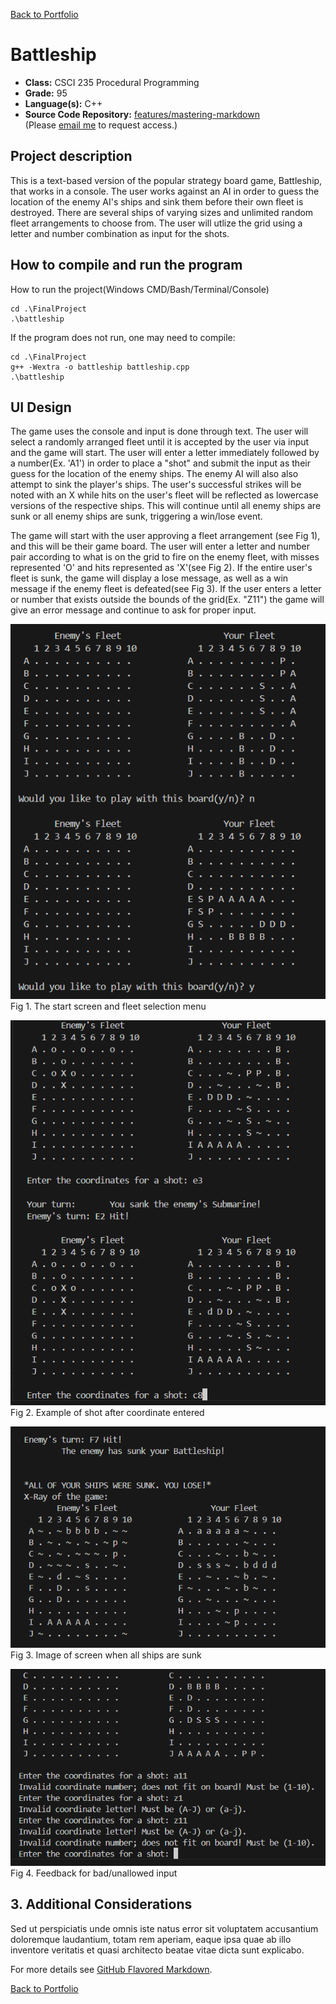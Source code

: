 [Back to Portfolio](./)

Battleship
===============

-   **Class:** CSCI 235 Procedural Programming
-   **Grade:** 95
-   **Language(s):** C++ 
-   **Source Code Repository:** [features/mastering-markdown](https://guides.github.com/features/mastering-markdown/)  
    (Please [email me](mailto:apineda@csustudent.net?subject=GitHub%20Access) to request access.)

## Project description

This is a text-based version of the popular strategy board game, Battleship, that works in a console. The user works against an AI in order to guess the location of the enemy AI's ships and sink them before their own fleet is destroyed. There are several ships of varying sizes and unlimited random fleet arrangements to choose from. The user will utlize the grid using a letter and number combination as input for the shots. 

## How to compile and run the program

How to run the project(Windows CMD/Bash/Terminal/Console)
```
cd .\FinalProject
.\battleship
```

If the program does not run, one may need to compile:
```
cd .\FinalProject
g++ -Wextra -o battleship battleship.cpp
.\battleship
```


## UI Design

The game uses the console and input is done through text. The user will select a randomly arranged fleet until it is accepted by the user via input and the game will start. The user will enter a letter immediately followed by a number(Ex. 'A1') in order to place a "shot" and submit the input as their guess for the location of the enemy ships. The enemy AI will also also attempt to sink the player's ships. The user's successful strikes will be noted with an X while hits on the user's fleet will be reflected as lowercase versions of the respective ships. This will continue until all enemy ships are sunk or all enemy ships are sunk, triggering a win/lose event. 

The game will start with the user approving a fleet arrangement (see Fig 1), and this will be their game board. The user will enter a letter and number pair according to what is on the grid to fire on the enemy fleet, with misses represented 'O' and hits represented as 'X'(see Fig 2). If the entire user's fleet is sunk, the game will display a lose message, as well as a win message if the enemy fleet is defeated(see Fig 3). If the user enters a letter or number that exists outside the bounds of the grid(Ex. "Z11") the game will give an error message and continue to ask for proper input.

![screenshot](images/battleship1.png)  
Fig 1. The start screen and fleet selection menu

![screenshot](images/battleship_2.png)  
Fig 2. Example of shot after coordinate entered

![screenshot](images/battleship_lose.png)  
Fig 3. Image of screen when all ships are sunk

![screenshot](images/battleship_error.png)  
Fig 4. Feedback for bad/unallowed input

## 3. Additional Considerations

Sed ut perspiciatis unde omnis iste natus error sit voluptatem accusantium doloremque laudantium, totam rem aperiam, eaque ipsa quae ab illo inventore veritatis et quasi architecto beatae vitae dicta sunt explicabo. 

For more details see [GitHub Flavored Markdown](https://guides.github.com/features/mastering-markdown/).

[Back to Portfolio](./)
